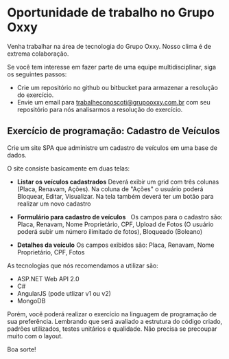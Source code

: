 Oportunidade de trabalho no Grupo Oxxy
===========================================

Venha trabalhar na área de tecnologia do Grupo Oxxy. Nosso clima é de extrema colaboração. 

Se você tem interesse em fazer parte de uma equipe multidisciplinar, siga os seguintes passos:
 - Crie um repositório no github ou bitbucket para armazenar a resolução do exercício.
 - Envie um email para trabalheconoscoti@grupooxxy.com.br com seu repositório para nós analisarmos a resolução do exercício.

Exercício de programação: Cadastro de Veículos
-------------------------------------------------------

Crie um site SPA que administre um cadastro de veículos em uma base de dados.

O site consiste basicamente em duas telas:

 * **Listar os veículos cadastrados** Deverá exibir um grid com três colunas (Placa, Renavam, Ações). Na coluna de "Ações" o usuário poderá Bloquear, Editar, Visualizar. Na tela também deverá ter um botão para realizar um novo cadastro
    
 * **Formulário para cadastro de veículos**
    Os campos para o cadastro são: Placa, Renavam, Nome Proprietário, CPF, Upload de Fotos (O usuário poderá subir um número ilimitado de fotos), Bloqueado (Boleano)
    
 * **Detalhes da veículo** Os campos exibidos são: Placa, Renavam, Nome Proprietário, CPF, Fotos
      
As tecnologias que nós recomendamos a utilizar são:
- ASP.NET Web API 2.0
- C#
- AngularJS (pode utlizar v1 ou v2)
- MongoDB

Porém, você poderá realizar o exercício na linguagem de programação de sua preferência. 
Lembrando que será avaliado a estrutura do código criado, padrões utilizados, testes unitários e qualidade. Não precisa se precoupar muito com o layout.

Boa sorte!
